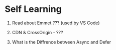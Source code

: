 # Self Learning 

1. Read about Emmet ??? (used by VS Code)

2. CDN & CrossOrigin - ???

3. What is the Diffrence between Async and Defer

